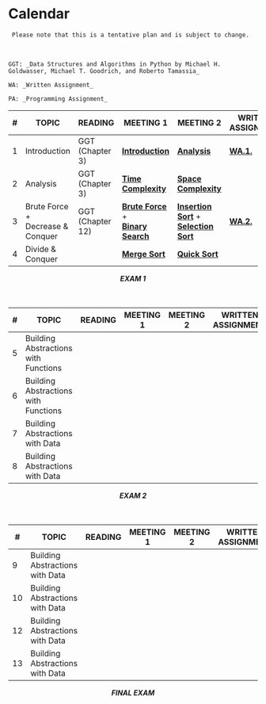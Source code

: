 # Calendar

```{note}
 Please note that this is a tentative plan and is subject to change.
```

<br/>
<!-- <center><i>September: Programming for Data Science</i></center> -->

```{margin} Abbreviations 
GGT: _Data Structures and Algorithms in Python by Michael H. Goldwasser, Michael T. Goodrich, and Roberto Tamassia_

WA: _Written Assignment_

PA: _Programming Assignment_
```

| #       | TOPIC                      | READING | MEETING 1                  | MEETING 2       | WRITTEN  ASSIGNMENT | PROGRAMMING ASSIGNMENT |
|---------|----------------------------|---------|----------------------------|-----------------|-----|-------------------|
| 1       | Introduction      |     GGT (Chapter 3)  |  **[Introduction](intro.md)**  | **[Analysis](algos/analysis.md)** | <b><a href="file:///Users/fsultan/Downloads/csc122/_build/html/algos/written_assignment.html">WA.1.</a></b> |   **[PA.1.](https://colab.research.google.com/drive/10T0eNTfBgqEeTUbqcq-z96Fkh_KMFVuJ?usp=sharing)**  |
| 2       | Analysis      |   GGT (Chapter 3)    | **[Time Complexity](algos/time.md)** |  **[Space Complexity](algos/time.md)**  |     |     **[PA.2.](https://colab.research.google.com/drive/1Sg07q8Hg_BD1imXRNe2X4FYP965paikq?usp=sharing)**        | 
| 3       | Brute Force + <br/>Decrease & Conquer   |      GGT (Chapter 12)     |   **[Brute Force](https://fahadsultan.com/csc122/algos/brute.html)**<br/> + <br/> **[Binary Search](https://fahadsultan.com/csc122/algos/search_binary.html)**  |  **[Insertion Sort](https://fahadsultan.com/csc122/algos/sort_insertion.html)** + <br/> **[Selection Sort](https://fahadsultan.com/csc122/algos/sort_selection.html)**   | **[WA.2.](https://docs.google.com/document/d/1JhJrMueeOICI3rZGRLejm1crr3yn7kr5T6GDxV3cvkk/edit?usp=sharing)**   |  **[PA 3.1.](https://colab.research.google.com/drive/1DD-kS40aeGmQH8lc6Uh7uTRSfAUGAHmU?usp=sharing)** <br/> **[PA 3.2](https://colab.research.google.com/drive/1nEKr6x2muSmkGztMc7tD537VL_i41uaW?usp=sharing)** |    
| 4       | Divide & Conquer   |         |  **[Merge Sort](https://fahadsultan.com/csc122/algos/sort_merge_iter.html)**    |  **[Quick Sort](https://fahadsultan.com/csc122/algos/sort_quick_iter.html)**  |    |   

<center><b><i>EXAM 1</i></b><center>
<br><br>
<!-- <center><i>October: Mathematics for Data Science</i></center>         -->

| #     | TOPIC                      | READING | MEETING 1                  | MEETING 2              | WRITTEN  ASSIGNMENT | PROGRAMMING ASSIGNMENT |
|-------|----------------------------|---------|----------------------------|------------------------|-----|-------------------|
| 5 | Building Abstractions with Functions  |   | |   |     |  |
| 6 | Building Abstractions with Functions  |         |                 |          |    |  |
| 7 | Building Abstractions with Data  |         |                 |          |    |  |
| 8 | Building Abstractions with Data  |         |                 |          |    |  |

<center><b><i>EXAM 2</i></b><center>
<br><br>        
<!-- <center><i>November: Problems, Models and Algorithms of Data Science</i></center>  -->

| #     | TOPIC                      | READING | MEETING 1                  | MEETING 2              | WRITTEN  ASSIGNMENT | PROGRAMMING ASSIGNMENT |
|-------|----------------------------|---------|----------------------------|------------------------|-----|-------------------|
| 9    | Building Abstractions with Data  |         |        |    |     | 
| 10   | Building Abstractions with Data |     |      |             |          | 
| 12      | Building Abstractions with Data  |        |                       |                        |
| 13      | Building Abstractions with Data  |                            |                        |

<center><b><i>FINAL EXAM</i></b></center>

